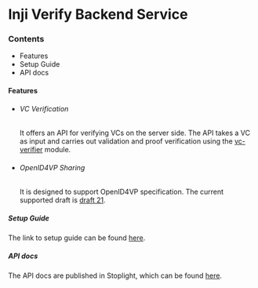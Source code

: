 # Inji Verify Backend Service

### Contents
* Features
* Setup Guide
* API docs


#### Features
* ###### VC Verification
  It offers an API for verifying VCs on the server side. The API takes a VC as input and carries out validation and proof verification using the [vc-verifier](https://github.com/mosip/vc-verifier/tree/master/vc-verifier/kotlin) module.

* ###### OpenID4VP Sharing
  It is designed to support OpenID4VP specification. The current supported draft is [draft 21](https://openid.net/specs/openid-4-verifiable-presentations-1_0-21.html).

##### Setup Guide

The link to setup guide can be found [here](../Readme.md).

##### API docs

The API docs are published in Stoplight, which can be found [here](https://mosip.stoplight.io/docs/inji-verify/branches/main).